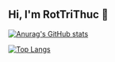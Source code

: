 ## Hi, I'm RotTriThuc 👋

[![Anurag's GitHub stats](https://github-readme-stats.vercel.app/api?username=RotTriThuc&show_icons=true)](https://github.com/anuraghazra/github-readme-stats&show_icons=true)

[![Top Langs](https://github-readme-stats.vercel.app/api/top-langs/?username=RotTriThuc&layout=compact)](https://github.com/anuraghazra/github-readme-stats&layout=compact)
